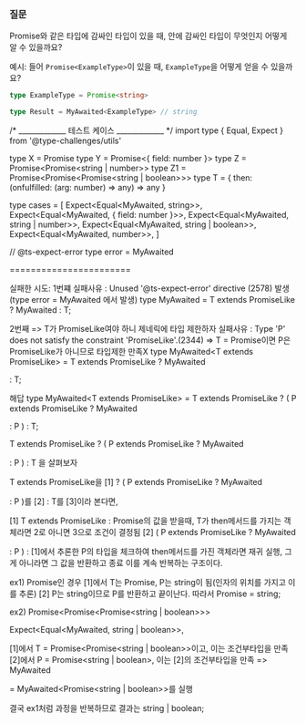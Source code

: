 ### 질문

  Promise와 같은 타입에 감싸인 타입이 있을 때, 안에 감싸인 타입이 무엇인지 어떻게 알 수 있을까요?

  예시: 들어 `Promise<ExampleType>`이 있을 때, `ExampleType`을 어떻게 얻을 수 있을까요?

  ```ts
  type ExampleType = Promise<string>

  type Result = MyAwaited<ExampleType> // string
  ```



/* _____________ 테스트 케이스 _____________ */
import type { Equal, Expect } from '@type-challenges/utils'

type X = Promise<string>
type Y = Promise<{ field: number }>
type Z = Promise<Promise<string | number>>
type Z1 = Promise<Promise<Promise<string | boolean>>>
type T = { then: (onfulfilled: (arg: number) => any) => any }

type cases = [
  Expect<Equal<MyAwaited<X>, string>>,
  Expect<Equal<MyAwaited<Y>, { field: number }>>,
  Expect<Equal<MyAwaited<Z>, string | number>>,
  Expect<Equal<MyAwaited<Z1>, string | boolean>>,
  Expect<Equal<MyAwaited<T>, number>>,
]

// @ts-expect-error
type error = MyAwaited<number>


=======================

실패한 시도:
1번쨰
실패사유 :  Unused '@ts-expect-error' directive (2578) 발생 (type error = MyAwaited<number> 에서 발생)
type MyAwaited<T> = T extends PromiseLike<infer R> ? MyAwaited<R> : T;

2번째 => T가 PromiseLike여야 하니 제네릭에 타입 제한하자
실패사유 : Type 'P' does not satisfy the constraint 'PromiseLike<any>'.(2344) => T = Promise<string>이면 P은 PromiseLike가 아니므로 타입제한 만족X
type MyAwaited<T extends PromiseLike<any>> = T extends PromiseLike<infer P> ? MyAwaited<P> : T;


해답 
type MyAwaited<T extends PromiseLike<any>> = T extends PromiseLike<infer P> ? ( P extends PromiseLike<any> ? MyAwaited<P> : P ) : T;


T extends PromiseLike<infer P> ? ( P extends PromiseLike<any> ? MyAwaited<P> : P ) : T 을 살펴보자

T extends PromiseLike<infer P>을 [1] ? ( P extends PromiseLike<any> ? MyAwaited<P> : P )를 [2] : T를 [3]이라 본다면,

[1]  T extends PromiseLike<infer P> :  Promise<T>의 값을 받을때, T가 then메서드를 가지는 객체라면 2로 아니면 3으로 조건이 결정됨
[2]  ( P extends PromiseLike<any> ? MyAwaited<P> : P ) : [1]에서 추론한 P의 타입을 체크하여 then메서드를 가진 객체라면 재귀 실행, 그게 아니라면 그 값을 반환하고 종료
이를 계속 반복하는 구조이다.

ex1)
Promise<string>인 경우 
[1]에서 T는 Promise<string>, P는 string이 됨(인자의 위치를 가지고 이를 추론)
[2] P는 string이므로 P를 반환하고 끝이난다.
따라서 Promise<string> = string;

ex2)
Promise<Promise<Promise<string | boolean>>>

Expect<Equal<MyAwaited<Z1>, string | boolean>>,

[1]에서 T = Promise<Promise<string | boolean>>이고, 이는 조건부타입을 만족
[2]에서 P = Promise<string | boolean>, 이는 [2]의 조건부타입을 만족 => MyAwaited<P>= MyAwaited<Promise<string | boolean>>를 실행

결국 ex1처럼 과정을 반복하므로 결과는 string | boolean;

